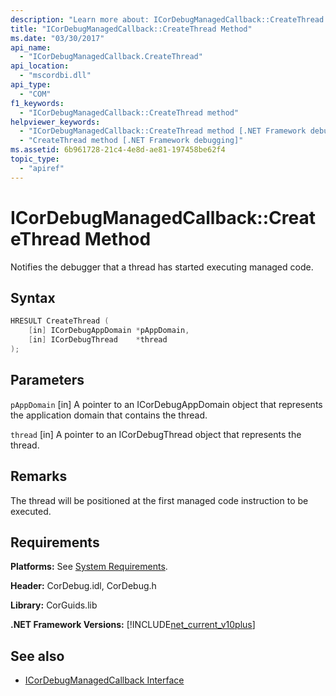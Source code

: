 ```yaml
---
description: "Learn more about: ICorDebugManagedCallback::CreateThread Method"
title: "ICorDebugManagedCallback::CreateThread Method"
ms.date: "03/30/2017"
api_name:
  - "ICorDebugManagedCallback.CreateThread"
api_location:
  - "mscordbi.dll"
api_type:
  - "COM"
f1_keywords:
  - "ICorDebugManagedCallback::CreateThread method"
helpviewer_keywords:
  - "ICorDebugManagedCallback::CreateThread method [.NET Framework debugging]"
  - "CreateThread method [.NET Framework debugging]"
ms.assetid: 6b961728-21c4-4e8d-ae81-197458be62f4
topic_type:
  - "apiref"
---
```

# ICorDebugManagedCallback::CreateThread Method

Notifies the debugger that a thread has started executing managed code.

## Syntax

```cpp
HRESULT CreateThread (
    [in] ICorDebugAppDomain *pAppDomain,
    [in] ICorDebugThread    *thread
);
```

## Parameters

 `pAppDomain`
 [in] A pointer to an ICorDebugAppDomain object that represents the application domain that contains the thread.

 `thread`
 [in] A pointer to an ICorDebugThread object that represents the thread.

## Remarks

 The thread will be positioned at the first managed code instruction to be executed.

## Requirements

 **Platforms:** See [System Requirements](../../get-started/system-requirements.md).

 **Header:** CorDebug.idl, CorDebug.h

 **Library:** CorGuids.lib

 **.NET Framework Versions:** [!INCLUDE[net_current_v10plus](../../../../includes/net-current-v10plus-md.md)]

## See also

- [ICorDebugManagedCallback Interface](icordebugmanagedcallback-interface.md)
